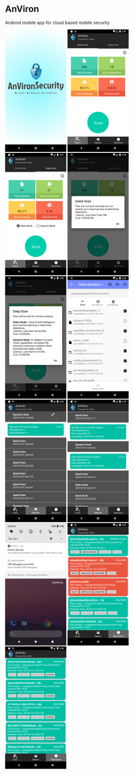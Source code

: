 # AnViron
Android mobile app for cloud based mobile security
<p float="left">
<img src="images/splash_screen.png" height="400" width="200" />
<img src="images/quick_scan_dashboard.png" height="400" width="200" />
<img src="images/deep_scan_dashboard.png" height="400" width="200" />
<img src="images/quick_scan_description.png" height="400" width="200" />
<img src="images/deep_scan_description.png" height="400" width="200" />
<img src="images/files_folder_chooser.png" height="400" width="200" />
<img src="images/scan_report_in_progress.png" height="400" width="200" /> 
<img src="images/scan_report_completed.png" height="400" width="200" />
<img src="images/app_notifications.png" height="400" width="200" />
<img src="images/marked_clean_and_deleted_detections.png" height="400" width="200" />
<img src="images/quarantined_detections.png" height="400" width="200" />
</p>
